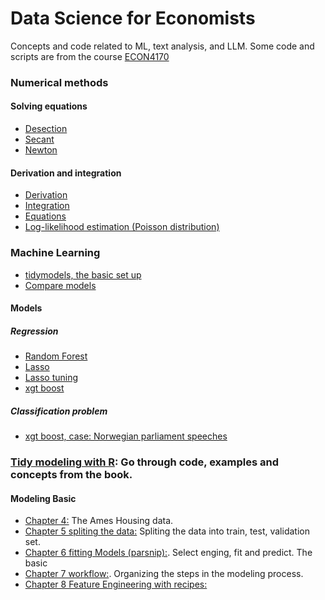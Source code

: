 # Data Science for Economists

Concepts and code related to ML, text analysis, and LLM. 
Some code and scripts are from the course [ECON4170](https://www.uio.no/studier/emner/sv/oekonomi/ECON4170/index.html)

### Numerical methods

#### Solving equations
  - [Desection](https://github.com/eal024/dc-for-econ/blob/main/desecant.R)
  - [Secant](https://github.com/eal024/dc-for-econ/blob/main/secant.R)
  - [Newton](https://github.com/eal024/dc-for-econ/blob/main/newton.R)

#### Derivation and integration
 - [Derivation]()
 - [Integration](https://github.com/eal024/dc-for-econ/blob/main/integration.R)
 - [Equations](https://github.com/eal024/dc-for-econ/blob/main/derivaton.R)
 - [Log-likelihood estimation (Poisson distribution)](https://github.com/eal024/dc-for-econ/blob/main/loglikehood_estimation.R)
   

### Machine Learning
- [tidymodels, the basic set up](https://github.com/eal024/dc-for-econ/blob/main/tidymodel_set_up.R)
- [Compare models](https://github.com/eal024/dc-for-econ/blob/main/comparing_models.R)

#### Models
##### Regression
- [Random Forest](https://github.com/eal024/dc-for-econ/blob/main/random_forest.R) 
- [Lasso](https://github.com/eal024/dc-for-econ/blob/main/Lasso.R)
- [Lasso tuning](https://github.com/eal024/dc-for-econ/blob/main/lasso_tuning.R)
- [xgt boost](https://github.com/eal024/dc-for-econ/blob/main/xgboost.R)

##### Classification problem
- [xgt boost, case: Norwegian parliament speeches](textclassification_xgboost.R)


### [Tidy modeling with R](https://www.tmwr.org/): Go through code, examples and concepts from the book.

#### Modeling Basic
- [Chapter 4:](https://www.tmwr.org/ames) The Ames Housing data. 
- [Chapter 5 spliting the data:](https://www.tmwr.org/splitting) Spliting the data into train, test, validation set.
- [Chapter 6 fitting Models (parsnip):](https://www.tmwr.org/models). Select enging, fit and predict. The basic
- [Chapter 7 workflow:](https://www.tmwr.org/workflows). Organizing the steps in the modeling process.
- [Chapter 8 Feature Engineering with recipes:](https://www.tmwr.org/recipes)

#### 